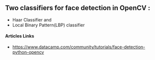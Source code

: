 ## Two classifiers for face detection in OpenCV :
- Haar Classifier and
- Local Binary Pattern(LBP) classifier

#### Articles Links
- https://www.datacamp.com/community/tutorials/face-detection-python-opencv
